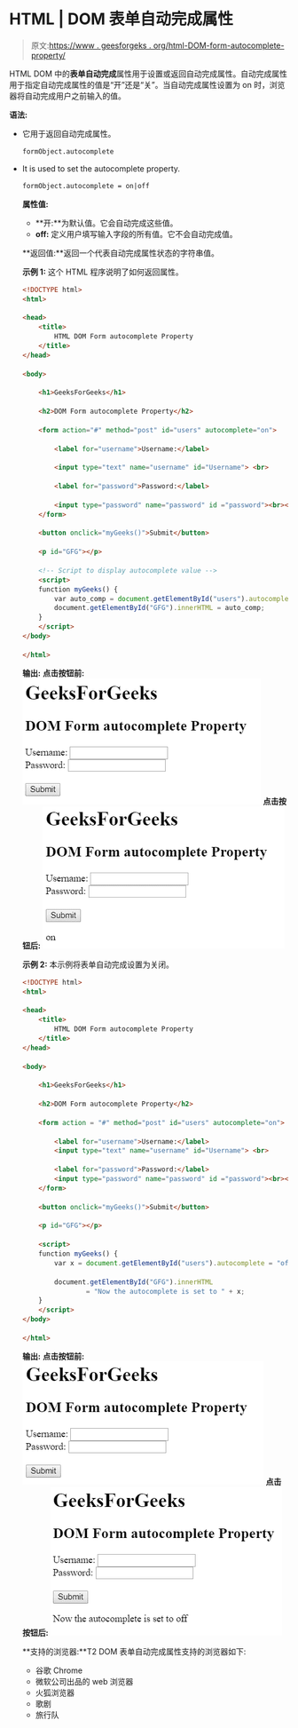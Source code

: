 # HTML | DOM 表单自动完成属性

> 原文:[https://www . geesforgeks . org/html-DOM-form-autocomplete-property/](https://www.geeksforgeeks.org/html-dom-form-autocomplete-property/)

HTML DOM 中的**表单自动完成**属性用于设置或返回自动完成属性。自动完成属性用于指定自动完成属性的值是“开”还是“关”。当自动完成属性设置为 on 时，浏览器将自动完成用户之前输入的值。

**语法:**

*   它用于返回自动完成属性。

    ```html
    formObject.autocomplete
    ```

*   It is used to set the autocomplete property.

    ```html
    formObject.autocomplete = on|off
    ```

    **属性值:**

    *   **开:**为默认值。它会自动完成这些值。
    *   **off:** 定义用户填写输入字段的所有值。它不会自动完成值。

    **返回值:**返回一个代表自动完成属性状态的字符串值。

    **示例 1:** 这个 HTML 程序说明了如何返回属性。

    ```html
    <!DOCTYPE html> 
    <html> 

    <head>
        <title>
            HTML DOM Form autocomplete Property
        </title>
    </head>

    <body>

        <h1>GeeksForGeeks</h1>

        <h2>DOM Form autocomplete Property</h2>

        <form action="#" method="post" id="users" autocomplete="on"> 

            <label for="username">Username:</label> 

            <input type="text" name="username" id="Username"> <br>

            <label for="password">Password:</label> 

            <input type="password" name="password" id ="password"><br><br>
        </form> 

        <button onclick="myGeeks()">Submit</button>

        <p id="GFG"></p>

        <!-- Script to display autocomplete value -->
        <script>
        function myGeeks() {
            var auto_comp = document.getElementById("users").autocomplete;
            document.getElementById("GFG").innerHTML = auto_comp;
        }
        </script>
    </body> 

    </html>                                    
    ```

    **输出:**
    **点击按钮前:**
    ![](img/3428661450026da3c14a28fe4ab8a8c8.png)
    **点击按钮后:**
    ![](img/bcb5d1ff41b5ba76bd11f189dbc5e981.png)

    **示例 2:** 本示例将表单自动完成设置为关闭。

    ```html
    <!DOCTYPE html> 
    <html> 

    <head>
        <title>
            HTML DOM Form autocomplete Property
        </title>
    </head>

    <body>

        <h1>GeeksForGeeks</h1>

        <h2>DOM Form autocomplete Property</h2>

        <form action = "#" method="post" id="users" autocomplete="on"> 

            <label for="username">Username:</label> 
            <input type="text" name="username" id="Username"> <br>

            <label for="password">Password:</label> 
            <input type="password" name="password" id ="password"><br><br>
        </form> 

        <button onclick="myGeeks()">Submit</button>

        <p id="GFG"></p>

        <script>
        function myGeeks() {
            var x = document.getElementById("users").autocomplete = "off";

            document.getElementById("GFG").innerHTML
                    = "Now the autocomplete is set to " + x;
        }
        </script>
    </body> 

    </html>                    
    ```

    **输出:**
    **点击按钮前:**
    ![](img/6eebf3a498818f294334da8c298c346c.png)
    **点击按钮后:**
    ![](img/ccbe7c6b1e48686b1a7720620e945f9a.png)

    **支持的浏览器:**T2 DOM 表单自动完成属性支持的浏览器如下:

    *   谷歌 Chrome
    *   微软公司出品的 web 浏览器
    *   火狐浏览器
    *   歌剧
    *   旅行队